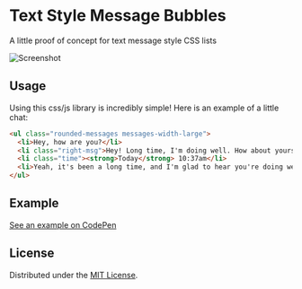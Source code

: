 # Text Style Message Bubbles
A little proof of concept for text message style CSS lists

![Screenshot](https://raw.githubusercontent.com/mwrouse/message-bubbles/master/images/screenshot.png)

## Usage
Using this css/js library is incredibly simple! 
Here is an example of a little chat:
```html
<ul class="rounded-messages messages-width-large">
  <li>Hey, how are you?</li>
  <li class="right-msg">Hey! Long time, I'm doing well. How about yourself?</li>
  <li class="time"><strong>Today</strong> 10:37am</li>
  <li>Yeah, it's been a long time, and I'm glad to hear you're doing well. Life's crazy, but in a good way, for me!</li>
</ul>
```

## Example 
[See an example on CodePen](http://codepen.io/mwrouse/full/GZrKYb/)

## License
Distributed under the [MIT License](https://raw.githubusercontent.com/mwrouse/message-bubbles/master/LICENSE).

